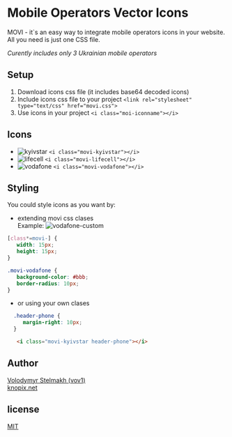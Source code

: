 # Mobile Operators Vector Icons
MOVI - it`s an easy way to integrate mobile operators icons in your website.  
All you need is just one CSS file.

*Curently includes only 3 Ukrainian mobile operators*

## Setup
 1. Download icons css file (it includes base64 decoded icons)
 2. Include icons css file to your project `<link rel="stylesheet" type="text/css" href="movi.css">`
 3. Use icons in your project `<i class="moi-iconname"></i>`

## Icons
 - ![kyivstar](https://raw.githubusercontent.com/vov1/movi/master/readme-images/kyivstar.png "Kyivstar") `<i class="movi-kyivstar"></i>`
 - ![lifecell](https://raw.githubusercontent.com/vov1/movi/master/readme-images/lifecell.png "Lifecell") `<i class="movi-lifecell"></i>`
 - ![vodafone](https://raw.githubusercontent.com/vov1/movi/master/readme-images/vodafone.png "Vodafone") `<i class="movi-vodafone"></i>`

## Styling
You could style icons as you want by:
 - extending movi css clases  
 Example: ![vodafone-custom](https://raw.githubusercontent.com/vov1/movi/master/readme-images/vodafone-custom.png "Vodafone custom")
 ```css
 [class*=movi-] {
    width: 15px;
    height: 15px;
 }

 .movi-vodafone {
    background-color: #bbb;
    border-radius: 10px;
 }
 ```

 - or using your own clases
 ```css
   .header-phone {
      margin-right: 10px;
   }
 ```

 ```html
    <i class="movi-kyivstar header-phone"></i>
 ```

## Author
[Volodymyr Stelmakh (vov1)](https://github.com/vov1)  
[knopix.net](http://knopix.net/)

## license
[MIT](https://opensource.org/licenses/MIT)